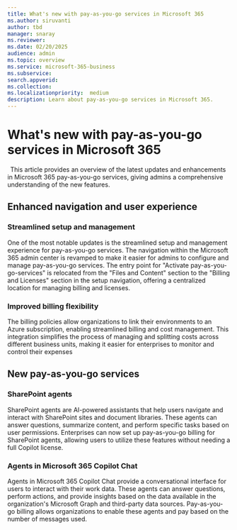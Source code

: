 ```yaml
---
title: What's new with pay-as-you-go services in Microsoft 365
ms.author: siruvanti
author: tbd
manager: snaray
ms.reviewer: 
ms.date: 02/20/2025
audience: admin
ms.topic: overview
ms.service: microsoft-365-business
ms.subservice:
search.appverid: 
ms.collection: 
ms.localizationpriority:  medium
description: Learn about pay-as-you-go services in Microsoft 365.
---
```


# What's new with pay-as-you-go services in Microsoft 365
  
This article provides an overview of the latest updates and enhancements in Microsoft 365 pay-as-you-go services, giving admins a comprehensive understanding of the new features.

## Enhanced navigation and user experience  

### Streamlined setup and management  

One of the most notable updates is the streamlined setup and management experience for pay-as-you-go services. The navigation within the Microsoft 365 admin center is revamped to make it easier for admins to configure and manage pay-as-you-go services. The entry point for "Activate pay-as-you-go-services" is relocated from the "Files and Content" section to the "Billing and Licenses" section in the setup navigation, offering a centralized location for managing billing and licenses.

### Improved billing flexibility  

The billing policies allow organizations to link their environments to an Azure subscription, enabling streamlined billing and cost management. This integration simplifies the process of managing and splitting costs across different business units, making it easier for enterprises to monitor and control their expenses  

## New pay-as-you-go services  

### SharePoint agents  

SharePoint agents are AI-powered assistants that help users navigate and interact with SharePoint sites and document libraries. These agents can answer questions, summarize content, and perform specific tasks based on user permissions. Enterprises can now set up pay-as-you-go billing for SharePoint agents, allowing users to utilize these features without needing a full Copilot license.

### Agents in Microsoft 365 Copilot Chat

Agents in Microsoft 365 Copilot Chat provide a conversational interface for users to interact with their work data. These agents can answer questions, perform actions, and provide insights based on the data available in the organization's Microsoft Graph and third-party data sources. Pay-as-you-go billing allows organizations to enable these agents and pay based on the number of messages used.
